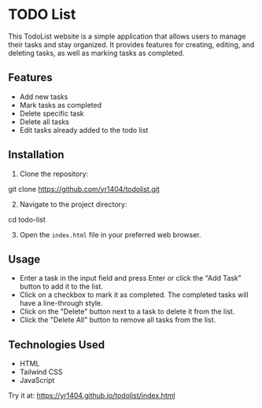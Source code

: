 # TODO List  
This TodoList website is a simple application that allows users to manage their tasks and stay organized. It provides features for creating, editing, and deleting tasks, as well as marking tasks as completed.

## Features

- Add new tasks
- Mark tasks as completed
- Delete specific task
- Delete all tasks
- Edit tasks already added to the todo list

## Installation

1. Clone the repository:

git clone https://github.com/yr1404/todolist.git


2. Navigate to the project directory:

cd todo-list


3. Open the `index.html` file in your preferred web browser.

## Usage

- Enter a task in the input field and press Enter or click the "Add Task" button to add it to the list.
- Click on a checkbox to mark it as completed. The completed tasks will have a line-through style.
- Click on the "Delete" button next to a task to delete it from the list.
- Click the "Delete All" button to remove all tasks from the list.

## Technologies Used

- HTML
- Tailwind CSS
- JavaScript
  
Try it at: https://yr1404.github.io/todolist/index.html
